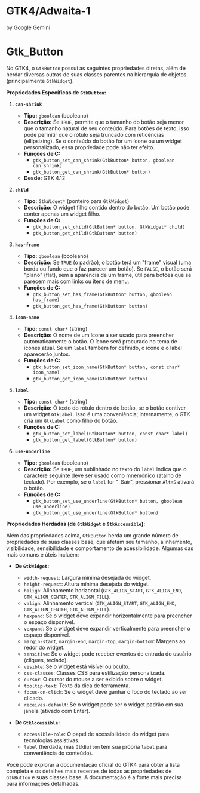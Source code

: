 # GTK4/Adwaita-1
by Google Gemini

# Gtk_Button

No GTK4, o `GtkButton` possui as seguintes propriedades diretas, além de herdar diversas outras de suas classes parentes na hierarquia de objetos (principalmente `GtkWidget`).

**Propriedades Específicas de `GtkButton`:**

1.  **`can-shrink`**
    * **Tipo:** `gboolean` (booleano)
    * **Descrição:** Se `TRUE`, permite que o tamanho do botão seja menor que o tamanho natural de seu conteúdo. Para botões de texto, isso pode permitir que o rótulo seja truncado com reticências (ellipsizing). Se o conteúdo do botão for um ícone ou um widget personalizado, essa propriedade pode não ter efeito.
    * **Funções de C:**
        * `gtk_button_set_can_shrink(GtkButton* button, gboolean can_shrink)`
        * `gtk_button_get_can_shrink(GtkButton* button)`
    * **Desde:** GTK 4.12

2.  **`child`**
    * **Tipo:** `GtkWidget*` (ponteiro para `GtkWidget`)
    * **Descrição:** O widget filho contido dentro do botão. Um botão pode conter apenas um widget filho.
    * **Funções de C:**
        * `gtk_button_set_child(GtkButton* button, GtkWidget* child)`
        * `gtk_button_get_child(GtkButton* button)`

3.  **`has-frame`**
    * **Tipo:** `gboolean` (booleano)
    * **Descrição:** Se `TRUE` (o padrão), o botão terá um "frame" visual (uma borda ou fundo que o faz parecer um botão). Se `FALSE`, o botão será "plano" (flat), sem a aparência de um frame, útil para botões que se parecem mais com links ou itens de menu.
    * **Funções de C:**
        * `gtk_button_set_has_frame(GtkButton* button, gboolean has_frame)`
        * `gtk_button_get_has_frame(GtkButton* button)`

4.  **`icon-name`**
    * **Tipo:** `const char*` (string)
    * **Descrição:** O nome de um ícone a ser usado para preencher automaticamente o botão. O ícone será procurado no tema de ícones atual. Se um `label` também for definido, o ícone e o label aparecerão juntos.
    * **Funções de C:**
        * `gtk_button_set_icon_name(GtkButton* button, const char* icon_name)`
        * `gtk_button_get_icon_name(GtkButton* button)`

5.  **`label`**
    * **Tipo:** `const char*` (string)
    * **Descrição:** O texto do rótulo dentro do botão, se o botão contiver um widget `GtkLabel`. Isso é uma conveniência; internamente, o GTK cria um `GtkLabel` como filho do botão.
    * **Funções de C:**
        * `gtk_button_set_label(GtkButton* button, const char* label)`
        * `gtk_button_get_label(GtkButton* button)`

6.  **`use-underline`**
    * **Tipo:** `gboolean` (booleano)
    * **Descrição:** Se `TRUE`, um sublinhado no texto do `label` indica que o caractere seguinte deve ser usado como mnemônico (atalho de teclado). Por exemplo, se o `label` for "_Sair", pressionar `Alt+S` ativará o botão.
    * **Funções de C:**
        * `gtk_button_set_use_underline(GtkButton* button, gboolean use_underline)`
        * `gtk_button_get_use_underline(GtkButton* button)`

**Propriedades Herdadas (de `GtkWidget` e `GtkAccessible`):**

Além das propriedades acima, `GtkButton` herda um grande número de propriedades de suas classes base, que afetam seu tamanho, alinhamento, visibilidade, sensibilidade e comportamento de acessibilidade. Algumas das mais comuns e úteis incluem:

* **De `GtkWidget`:**
    * `width-request`: Largura mínima desejada do widget.
    * `height-request`: Altura mínima desejada do widget.
    * `halign`: Alinhamento horizontal (`GTK_ALIGN_START`, `GTK_ALIGN_END`, `GTK_ALIGN_CENTER`, `GTK_ALIGN_FILL`).
    * `valign`: Alinhamento vertical (`GTK_ALIGN_START`, `GTK_ALIGN_END`, `GTK_ALIGN_CENTER`, `GTK_ALIGN_FILL`).
    * `hexpand`: Se o widget deve expandir horizontalmente para preencher o espaço disponível.
    * `vexpand`: Se o widget deve expandir verticalmente para preencher o espaço disponível.
    * `margin-start`, `margin-end`, `margin-top`, `margin-bottom`: Margens ao redor do widget.
    * `sensitive`: Se o widget pode receber eventos de entrada do usuário (cliques, teclado).
    * `visible`: Se o widget está visível ou oculto.
    * `css-classes`: Classes CSS para estilização personalizada.
    * `cursor`: O cursor do mouse a ser exibido sobre o widget.
    * `tooltip-text`: Texto da dica de ferramenta.
    * `focus-on-click`: Se o widget deve ganhar o foco do teclado ao ser clicado.
    * `receives-default`: Se o widget pode ser o widget padrão em sua janela (ativado com Enter).

* **De `GtkAccessible`:**
    * `accessible-role`: O papel de acessibilidade do widget para tecnologias assistivas.
    * `label` (herdada, mas `GtkButton` tem sua própria `label` para conveniência do conteúdo).

Você pode explorar a documentação oficial do GTK4 para obter a lista completa e os detalhes mais recentes de todas as propriedades de `GtkButton` e suas classes base. A documentação é a fonte mais precisa para informações detalhadas.
